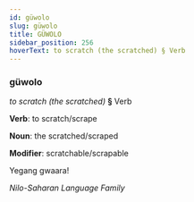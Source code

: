 ```yaml
---
id: güwolo
slug: güwolo
title: GÜWOLO
sidebar_position: 256
hoverText: to scratch (the scratched) § Verb
---
```


### güwolo

*to scratch (the scratched)* **§** Verb

**Verb**: to scratch/scrape

**Noun**: the scratched/scraped

**Modifier**: scratchable/scrapable

Yegang gwaaraǃ 

*Nilo-Saharan Language Family*